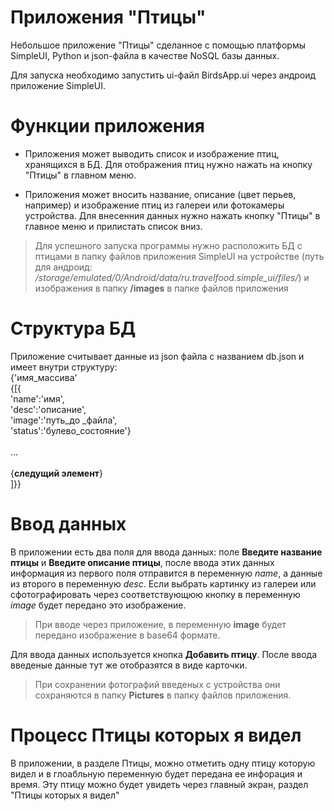 # Приложения "Птицы"

Небольшое приложение "Птицы" сделанное с помощью платформы SimpleUI, Python и json-файла в качестве NoSQL базы данных.

Для запуска необходимо запустить ui-файл BirdsApp.ui через андроид приложение SimpleUI.

# Функции приложения
- Приложения может выводить список и изображение птиц, хранящихся в БД. Для отображения птиц нужно нажать на кнопку "Птицы" в главном меню.

- Приложения может вносить название, описание (цвет перьев, например) и изображение птиц из галереи или фотокамеры устройства. Для внесенния данных нужно нажать кнопку "Птицы" в главное меню и прилистать список вниз.

>Для успешного запуска программы нужно расположить БД с птицами в папку файлов приложения SimpleUI на устройстве (путь для андроид: */storage/emulated/0/Android/data/ru.travelfood.simple_ui/files/*) и изображения в папку **/images** в папке файлов приложения

# Структура БД

Приложение считывает данные из json файла с названием db.json и имеет внутри структуру: <br /> {'имя_массива'
            <br />{[{
            <br />'name':'имя', 
            <br />'desc':'описание', 
            <br />'image':'путь_до _файла', 
            <br />'status':'булево_состояние'} 
            <br />
            <br />... 
            <br />
            <br />{**следущий элемент**}
            <br />]}}

# Ввод данных

В приложении есть два поля для ввода данных: поле **Введите название птицы** и **Введите описание птицы**, после ввода этих данных информация из первого поля отправится в переменную *name*, а данные из второго в переменную *desc*. Если выбрать картинку из галереи или сфотографировать через соответствующюю кнопку в переменную *image* будет передано это изображение. 

> При вводе через приложение, в переменную **image** будет передано изображение в base64 формате.

Для ввода данных используется кнопка **Добавить птицу**. После ввода введеные данные тут же отобразятся в виде карточки. 

> При сохранении фотографий введеных с устройства они сохраняются в папку **Pictures** в папку файлов приложения.

# Процесс Птицы которых я видел


В приложении, в разделе Птицы, можно отметить одну птицу которую видел и в глоабльную переменную будет передана ее инфорация и время. Эту птицу можно будет увидеть через главный экран, раздел "Птицы которых я видел"